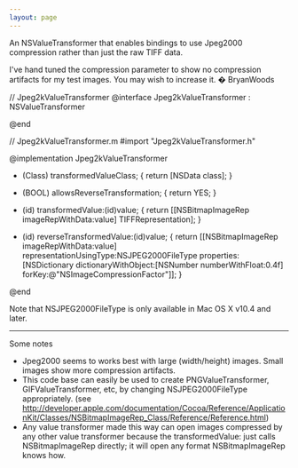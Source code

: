 ```yaml
---
layout: page
---
```


An NSValueTransformer that enables bindings to use Jpeg2000 compression rather than just the raw TIFF data. 

I've hand tuned the compression parameter to show no compression artifacts for my test images. You may wish to increase it. � BryanWoods

    
// Jpeg2kValueTransformer
@interface Jpeg2kValueTransformer : NSValueTransformer

@end

//  Jpeg2kValueTransformer.m
#import "Jpeg2kValueTransformer.h"

@implementation Jpeg2kValueTransformer

+ (Class) transformedValueClass;
{
    return [NSData class];
}

+ (BOOL) allowsReverseTransformation;
{
    return YES;
}

- (id) transformedValue:(id)value;
{
	return [[NSBitmapImageRep imageRepWithData:value] TIFFRepresentation];
}

- (id) reverseTransformedValue:(id)value;
{
	return [[NSBitmapImageRep imageRepWithData:value] representationUsingType:NSJPEG2000FileType properties:[NSDictionary dictionaryWithObject:[NSNumber numberWithFloat:0.4f] forKey:@"NSImageCompressionFactor"]];
}

@end



Note that NSJPEG2000FileType is only available in Mac OS X v10.4 and later.

----

Some notes


* Jpeg2000 seems to works best with large (width/height) images. Small images show more compression artifacts.
* This code base can easily be used to create PNGValueTransformer, GIFValueTransformer, etc, by changing NSJPEG2000FileType appropriately. (see http://developer.apple.com/documentation/Cocoa/Reference/ApplicationKit/Classes/NSBitmapImageRep_Class/Reference/Reference.html)
* Any value transformer made this way can open images compressed by any other value transformer because the transformedValue: just calls NSBitmapImageRep directly; it will open any format NSBitmapImageRep knows how.

